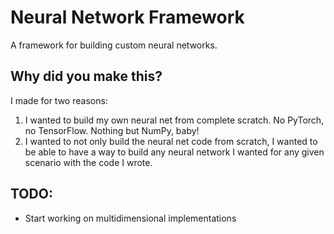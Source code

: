 # Neural Network Framework
A framework for building custom neural networks.

## Why did you make this?
I made for two reasons:
1. I wanted to build my own neural net from complete scratch. No PyTorch, no TensorFlow. Nothing but NumPy, baby!
2. I wanted to not only build the neural net code from scratch, I wanted to be able to have a way to build any neural network I wanted for any given scenario with the code I wrote.

## TODO:
- Start working on multidimensional implementations
